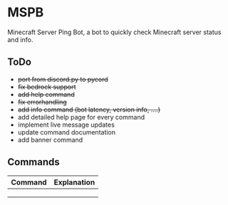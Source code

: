 # MSPB
Minecraft Server Ping Bot, a bot to quickly check Minecraft server status and info.

## ToDo
- ~~port from discord.py to pycord~~
- ~~fix bedrock support~~
- ~~add help command~~
- ~~fix errorhandling~~
- ~~add info command (bot latency, version info, ....)~~
- add detailed help page for every command
- implement live message updates
- update command documentation
- add banner command

## Commands
| Command | Explanation |
|---------|-------------|
|         |             |
|         |             |
|         |             |